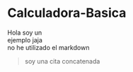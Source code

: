 # Calculadora-Basica
Hola soy un   
ejemplo 
jaja   
no he utilizado el 
markdown
> soy una cita concatenada
